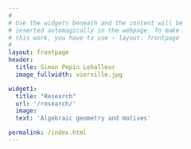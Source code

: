 ```yaml
---
#
# Use the widgets beneath and the content will be
# inserted automagically in the webpage. To make
# this work, you have to use › layout: frontpage
#
layout: frontpage
header:
  title: Simon Pepin Lehalleur
  image_fullwidth: vierville.jpg

widget1:
  title: "Research"
  url: '/research/'
  image: 
  text: 'Algebraic geometry and motives'

permalink: /index.html
---
```

